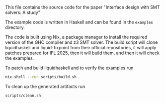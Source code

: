 This file contains the source code for the paper
"Interface design with SMT solvers: A study"

The example code is written in Haskell and can be found in the
`examples` directory.

The code is built using Nix, a package manager to install the required
version of the GHC compiler and z3 SMT solver. The build script will
clone liquidhaskell and liquid-fixpoint from their official repositories,
it will apply patches prepared for IFL 2025, then it will build them,
and then it will check the examples.

To patch and build liquidhaskell and to verify the examples run

```bash
nix-shell --run scripts/build.sh
```

To clean up the generated artifacts run

```bash
scripts/clean.sh
```
